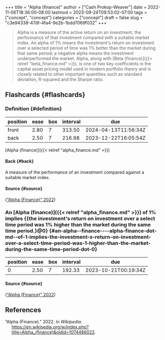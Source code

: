 +++
title = "Alpha (finance)"
author = ["Cash Prokop-Weaver"]
date = 2022-11-06T18:36:00-08:00
lastmod = 2023-09-24T09:53:02-07:00
tags = ["concept", "concept"]
categories = ["concept"]
draft = false
slug = "c3e94338-47df-4fa4-9e2b-1bdd7069f032"
+++

> Alpha is a measure of the active return on an investment, the performance of that investment compared with a suitable market index. An alpha of 1% means the investment's return on investment over a selected period of time was 1% better than the market during that same period; a negative alpha means the investment underperformed the market. Alpha, along with [Beta (finance)]({{< relref "beta_finance.md" >}}), is one of two key coefficients in the capital asset pricing model used in modern portfolio theory and is closely related to other important quantities such as standard deviation, R-squared and the Sharpe ratio.


## Flashcards {#flashcards}


### Definition {#definition}

| position | ease | box | interval | due                  |
|----------|------|-----|----------|----------------------|
| front    | 2.80 | 7   | 313.50   | 2024-04-13T11:56:34Z |
| back     | 2.50 | 7   | 216.98   | 2023-12-22T16:05:54Z |

[Alpha (finance)]({{< relref "alpha_finance.md" >}})


#### Back {#back}

A measure of the performance of an investment compared against a suitable market index.


#### Source {#source}

(<a href="#citeproc_bib_item_1">“Alpha (Finance)” 2022</a>)


### An [Alpha (finance)]({{< relref "alpha_finance.md" >}}) of 1% implies {{the investment's return on investment over a select time period was 1% higher than the market during the same time period.}@0} {#an-alpha--finance----alpha-finance-dot-md--of-1-implies-the-investment-s-return-on-investment-over-a-select-time-period-was-1-higher-than-the-market-during-the-same-time-period-dot-0}

| position | ease | box | interval | due                  |
|----------|------|-----|----------|----------------------|
| 0        | 2.50 | 7   | 192.33   | 2023-10-21T00:19:34Z |


#### Source {#source}

(<a href="#citeproc_bib_item_1">“Alpha (Finance)” 2022</a>)

## References

<style>.csl-entry{text-indent: -1.5em; margin-left: 1.5em;}</style><div class="csl-bib-body">
  <div class="csl-entry"><a id="citeproc_bib_item_1"></a>“Alpha (Finance).” 2022. In <i>Wikipedia</i>. <a href="https://en.wikipedia.org/w/index.php?title=Alpha_(finance)&oldid=1074486022">https://en.wikipedia.org/w/index.php?title=Alpha_(finance)&#38;oldid=1074486022</a>.</div>
</div>
